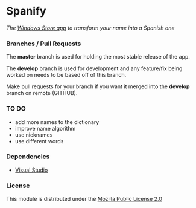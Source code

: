 
# Spanify
*The [Windows Store app](https://www.microsoft.com/en-us/store/apps/spanify-your-name/9wzdncrdsdk1) to transform your name into a Spanish one*


### Branches / Pull Requests

The **master** branch is used for holding the most stable release of the app.

The **develop** branch is used for development and any feature/fix being worked on needs to be based off of this branch.

Make pull requests for your branch if you want it merged into the **develop** branch on remote (GITHUB).


### TO DO

- add more names to the dictionary
- improve name algorithm
- use nicknames
- use different words

### Dependencies

- [Visual Studio](https://www.visualstudio.com/en-us/downloads/download-visual-studio-vs.aspx)

### License

This module is distributed under the [Mozilla Public License 2.0](https://www.mozilla.org/en-US/MPL/2.0/)